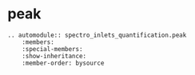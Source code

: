 # peak

```{eval-rst}
.. automodule:: spectro_inlets_quantification.peak
    :members:
    :special-members:
    :show-inheritance:
    :member-order: bysource
```
